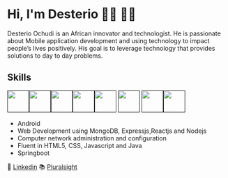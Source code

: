# Hi, I'm Desterio 👋🏾 👨‍💻

<!--
**ochudidesterio/ochudidesterio** is a ✨ _special_ ✨ repository because its `README.md` (this file) appears on your GitHub profile.
-->

Desterio Ochudi is an African innovator and technologist. He is passionate about Mobile application development and using technology to impact people’s lives positively. His goal is to leverage technology that provides solutions to day to day problems.

## Skills
 
<code><a href="" target="_blank"><img height=50 src="https://www.vectorlogo.zone/logos/android/android-official.svg"></a></code><code><a href="" target="_blank"><img height=50 src="https://www.vectorlogo.zone/logos/mongodb/mongodb-ar21.svg"></a></code><code><a href="" target="_blank"><img height=50 src="https://www.vectorlogo.zone/logos/nodejs/nodejs-icon.svg"></a></code><code><a href="" target="_blank"><img height=50 src="https://www.vectorlogo.zone/logos/java/java-icon.svg"></a></code><code><a href="" target="_blank"><img height=50 src="https://www.vectorlogo.zone/logos/javascript/javascript-icon.svg"></a></code> <code><a href="" target="_blank"><img height=50 src="https://www.vectorlogo.zone/logos/w3_html5/w3_html5-icon.svg"></a></code> <code><a href="" target="_blank"><img height=50 src="https://www.vectorlogo.zone/logos/reactjs/reactjs-icon.svg"></a></code><code><a href="" target="_blank"><img height=50 src="https://www.vectorlogo.zone/logos/springio/springio-icon.svg"></a></code>



- Android
- Web Development using MongoDB, Expressjs,Reactjs and Nodejs
- Computer network administration and configuration
- Fluent in HTML5, CSS, Javascript and Java
- Springboot


💼 [Linkedin](https://www.linkedin.com/in/desteriochudi/)
📚 [Pluralsight](https://app.pluralsight.com/profile/desterio-ochudi)

